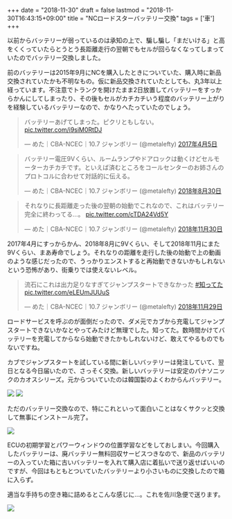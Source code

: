+++
date = "2018-11-30"
draft = false
lastmod = "2018-11-30T16:43:15+09:00"
title = "NCロードスターバッテリー交換"
tags = ['車']
+++


以前からバッテリーが弱っているのは承知の上で、騙し騙し「まだいける」と高をくくっていたらとうとう長距離走行の翌朝でもセルが回らなくなってしまっていたのでバッテリー交換しました。

前のバッテリーは2015年9月にNCを購入したときについていた、購入時に新品交換されていたかも不明なもの。仮に新品交換されていたとしても、丸3年以上経っています。不注意でトランクを開けたまま2日放置してバッテリーをすっからかんにしてしまったり、その後もセルがカチカチいう程度のバッテリー上がりを経験しているバッテリーなので、かなりへたっていたのでしょう。

<blockquote class="twitter-tweet tw-align-center" data-lang="ja"><p lang="ja" dir="ltr">バッテリーあげてしまった。ピクリともしない。 <a href="https://t.co/i9siM0RtDJ">pic.twitter.com/i9siM0RtDJ</a></p>&mdash; めた｜CBA-NCEC｜10.7 ジャンボリー (@metalefty) <a href="https://twitter.com/metalefty/status/849562265678426113?ref_src=twsrc%5Etfw">2017年4月5日</a></blockquote>
<script async src="https://platform.twitter.com/widgets.js" charset="utf-8"></script>

<blockquote class="twitter-tweet tw-align-center" data-lang="ja"><p lang="ja" dir="ltr">バッテリー電圧9Vくらい、ルームランプやドアロックは動くけどセルモーターカチカチです。といえば済むところをコールセンターのお姉さんのプロトコルに合わせて対話的に伝える。</p>&mdash; めた｜CBA-NCEC｜10.7 ジャンボリー (@metalefty) <a href="https://twitter.com/metalefty/status/1035152374514343936?ref_src=twsrc%5Etfw">2018年8月30日</a></blockquote>
<script async src="https://platform.twitter.com/widgets.js" charset="utf-8"></script>

<blockquote class="twitter-tweet tw-align-center" data-lang="ja"><p lang="ja" dir="ltr">それなりに長距離走った後の翌朝の始動でこれなので、これはバッテリー完全に終わってる…。 <a href="https://t.co/cTDA24Vd5Y">pic.twitter.com/cTDA24Vd5Y</a></p>&mdash; めた｜CBA-NCEC｜10.7 ジャンボリー (@metalefty) <a href="https://twitter.com/metalefty/status/1068352773811400705?ref_src=twsrc%5Etfw">2018年11月30日</a></blockquote>
<script async src="https://platform.twitter.com/widgets.js" charset="utf-8"></script>

2017年4月にすっからかん、2018年8月に9Vくらい、そして2018年11月にまた9Vくらい、まあ寿命でしょう。それなりの距離を走行した後の始動で上の動画のような感じだったので、うっかりエンストすると再始動できないかもしれないという恐怖があり、街乗りでは使えないレベル。

<blockquote class="twitter-tweet tw-align-center" data-lang="ja"><p lang="ja" dir="ltr">流石にこれは出力足りなすぎてジャンプスタートできなかった <a href="https://twitter.com/hashtag/%E7%9F%A5%E3%81%A3%E3%81%A6%E3%81%9F?src=hash&amp;ref_src=twsrc%5Etfw">#知ってた</a> <a href="https://t.co/eLEUmJUUuS">pic.twitter.com/eLEUmJUUuS</a></p>&mdash; めた｜CBA-NCEC｜10.7 ジャンボリー (@metalefty) <a href="https://twitter.com/metalefty/status/1067991599613792256?ref_src=twsrc%5Etfw">2018年11月29日</a></blockquote>
<script async src="https://platform.twitter.com/widgets.js" charset="utf-8"></script>

ロードサービスを呼ぶのが面倒だったので、ダメ元でカブから充電してジャンプスタートできないかなとやってみたけど無理でした。知ってた。数時間かけてバッテリーを充電してからなら始動できたかもしれないけど、敢えてやるものでもないですね。

カブでジャンプスタートを試している間に新しいバッテリーは発注していて、翌日となる今日届いたので、さっそく交換。新しいバッテリーは安定のパナソニックのカオスシリーズ。元からついていたのは韓国製のよくわからんバッテリー。

<img src="https://lh3.googleusercontent.com/Ux9Z_V3Pb1aez5ivXUvJj-GOWd5CElvokzCBYBv5LxON4j_kn0ayJEvAOeEki1AufS8SQyhHn1iClN2etBTKYeoC5MvbLv1lN90GMFRVWhmVAqVyYJLLP53E9oUFbGjsAqVyJltLq1t5h-uieJhW94ICot0-HqEGZkdqCRxQuzFZBj9-qxDiYwbpeZ4Kmvw3qVVkcDlFz7oewXl8wTl6hNSlnuYOZW2rQZN_FXCpCmoaFgUF4Ya6cUAk2_aniCrvJilSEdSq4dSrHuGrA0Ou0waoQgqEd95YnVveLiD1qwJeq0KWJ2jR3Jr8lUIVWjY1-Ue5RCpqQdhOQDAM2ehq2tzcS6RkPnT3upNVsEZ689xBPouNqOY8Xm5QUjn6LyITEVV_ZXw4rQukxsnnFQL_-SOFMSpOVTxVOgNh8N6RmQj7Kf86ompQ-pYtSOWDDlIJ2J3ElqsUTvs5ovNtVV0mHoaHAezuTVYh_golL3ssEWkZoNV346Qqw__dbVxDasSthQ7DXEfbs16CyIqNubm5aDaJeZGl_PtZdqVjZUUcI_I7ldcjxqq7i-WhZPEr19r6ctvGAKNjjd9awLxj-fgQpMFnR4x454LHQdfwu9nQ35oKc8IKrRJTHpaRXcX9m4KXCeobELcoIvL-43kFw7ioGaVG0auS_1liExtVADaM3Z7T4Vs0SOhgRntsC7fWhD-3l_5PPiE2SNvkiCHXFAo=w400?.jpg"> <img src="https://lh3.googleusercontent.com/EdOcZ3rX1IPqsDoewjezrTxUkGTmuvzF98IsLe2g2aGgQOqJOPVL0I2geLeklhvueIwFdBqP9YEyQLKEP9zWDFyIzOn0Ow7F1UHQR8tyWaozkvmhcVNB3fqOKEQlU6dMjeWrJDfh5mfY-yxi6asjRyTgd_pUm68WI2QQJTmeMs5u8Os0rqP2JcdkQ2ZvKWbwZccNzZUFDi22jCG0Lldt2S3o1-dwdJAknojGLX0NXwCDls1Bnf_Wir8rh_TODslaoQZ2Ql8d0vHtTacpeo6H0BKc6BrOqBLtff_wWjCrA5qfWCkuFh7kIfZhOtkXCUsaoyqi8QO8ySHD2KuGDoKxgZafj88AlGV0dmNSIQ6uRLvd-sNyFl0jYbI5Wz66YZGmNRT30Ltgzy5OE3dixQzcmAkaHK_av7ITDAwS3OMFo8KyYQsG5x0yYTVO1qobyLkEIkjgwkbbesCvmfai646TpaE8X7mPQfg1NdSeSdsBkekpl8TlKoEhS3JX2pehaKuvviNyNRG_RzAknmchqmXQPw2f2oT-sHFHLjFHewD_sXffq8m5Xp_KN-jX8aHhSmshZZ_v_cKKeDjmRSXoYquTNdsRPnAnkSFKM6nYuf3OLvxHFhhDhkNNKry5lNxJ3hhp0RG4z6kD-NVKF-aGuzwCce553zm4o0mYAZi5NXo-aZqrZj4JFhQ0EKs0dKA1P9VDI85t1qFh58dPCUkveqc=w400?.jpg">

ただのバッテリー交換なので、特にこれといって面白いことはなくサクッと交換して無事にインストール完了。

<img src="https://lh3.googleusercontent.com/QfLERoOiqICx96KYdwYH7eWGVTo8_rN5bQlpiyJkwUsbyDr3LXEprLMr0jR-QCI5fMcitTH2ayUQj893aVU1nJnvx08322DvB00r21CAH7atqSrbJnIgU74Cp7uWHyijxL_YyFXZnKEXJWsYYb6LR7I3X3ql1U5vICB_DeKbCa0B--8_QvmQgHkNsB1D9O3mmAzKfShrRbaLuzqAIUSCZevsJRBj4Pksh4ASpRz-vI8QE9tFpT2hg-J0uFwG2tl5QGDNW75UgXvJnJYTArCYpEJmHHqhSBy6skEujEp4pIB55zDsLwvHg-q-7YNY4AsLelP1BsTWJv0d2X-MQ4GhJnSY5_7rDAPxVmp3K50Da1OJfzpXoVxTCF8qCZJja4wn6zaafYVCLZlRazHVBkEPCulVyPGT0Qq3A5USp8RDjO9J5F9gCSrl-AMeqr2saPNoXbSg1bf3NA32SMxOZx0JnK9QwyatJuMYS-dTpyD7-Qpwuv-B5tVs-lFG-jQ93LG1KeV80j-bTzXGKcCr2-GMybvDnMThV-rjjhBjU8S1S0M72pegbNXMp0DOi6gYMhm0kWA3BUyBfJs6HeteSd_cVO677zLWgSpSs4FjpNmCN2aQ3ZaBS6CkdGYq1TQbOQfFl2XhWC1XHoGYG40SlzUtu7EVZ1tqQY8SmYCaJm9TmDMvKByzF3uC6OYh_03eh_A1hG8f_i8as-KabK8L8bk=w768-no">

ECUの初期学習とパワーウィンドウの位置学習などをしておしまい。今回購入したバッテリーは、廃バッテリー無料回収サービスつきなので、新品のバッテリーの入っていた箱に古いバッテリーを入れて購入店に着払いで送り返せばいいのですが、今回はもともとついていたバッテリーより小さいものに交換したので箱に入らず。

適当な手持ちの空き箱に詰めるとこんな感じに…。これを佐川急便で送ります。

<img src="https://lh3.googleusercontent.com/dBQLiX0BBWDsd3l2U8aYb9wBJHZs_kdNE-CIIIw7WlDGhCNfABmOH5m9RzGbjskdQjJlpswvM2dEJQgJqqN51kjp9ZIJNPA3BOS5Sn7Jl59AG0R6klOVYX3msQwySfmJx3DdIOTfDMlAnhhuna7VjMmeYLC5-ZKFStFl76LQaW-qV9829KJCffHZp16jSVZ--UCnWHYXfAKJWMRvdg4owSM9jUCPb1iU092S7KSrpiI1Nw0GUjymcTJHsOv8YfJsSQM21dhpUfp-l1qpajToQ5QtECGKsTEgoAKFroucmBIEEtPb2dBZjp6mYCMHRqTSKnbFAVjkRc_-stEOLE41IvnjPmFWPe1ohzFrQGHE5iH2uUSkjN27OJ46dWLko05NwOaSVAEM4lnXfknr8eSffpnVgwWvsFiBiFDHqpHQZB_mMJAGfuvYGGwA_c8CN3JskpjEFLvywPR06BD7hGu5Oo6gHks5ShVsQb_fLMes-0VV6Eoa4umWi_RVHyfTuhtXOxg4UZ0OyyRwYX7OA1TEPN-4ORCeGUXPHoXovDmDRk7jkASk7zYRa5xHLJS4piwEuKZJ96YKHv14ux-xQdwOO2-7MbXsZVz8Qc1FMwsTSHhLs81IUzzNge-AfKQLGgXo62H_lYnIJwBih1HpZ2HQFXBqM6Gh6seos1Fev1jIkqhrqFUuqfjoWE5cqYsamjaTeTkMnug8ViJu4jO0OG4=w768-no">

